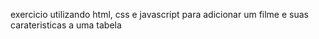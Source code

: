 exercicio utilizando html, css e javascript para adicionar um filme e suas carateristicas a uma tabela
